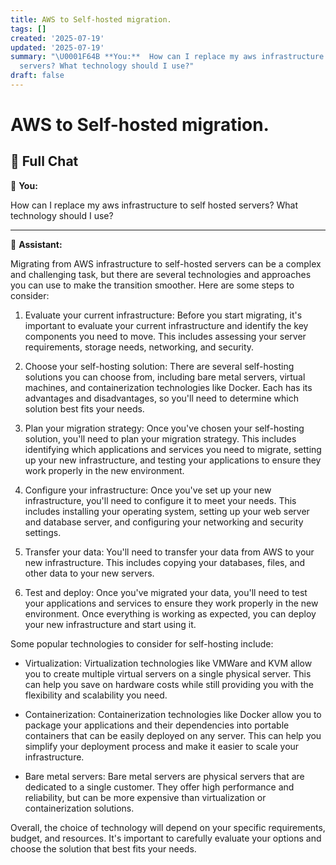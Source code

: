 ```yaml
---
title: AWS to Self-hosted migration.
tags: []
created: '2025-07-19'
updated: '2025-07-19'
summary: "\U0001F64B **You:**  How can I replace my aws infrastructure to self hosted
  servers? What technology should I use?"
draft: false
---
```


# AWS to Self-hosted migration.

## 🧠 Full Chat

🙋 **You:**

How can I replace my aws infrastructure to self hosted servers? What technology should I use?

---

🤖 **Assistant:**

Migrating from AWS infrastructure to self-hosted servers can be a complex and challenging task, but there are several technologies and approaches you can use to make the transition smoother. Here are some steps to consider:

1. Evaluate your current infrastructure: Before you start migrating, it's important to evaluate your current infrastructure and identify the key components you need to move. This includes assessing your server requirements, storage needs, networking, and security.

2. Choose your self-hosting solution: There are several self-hosting solutions you can choose from, including bare metal servers, virtual machines, and containerization technologies like Docker. Each has its advantages and disadvantages, so you'll need to determine which solution best fits your needs.

3. Plan your migration strategy: Once you've chosen your self-hosting solution, you'll need to plan your migration strategy. This includes identifying which applications and services you need to migrate, setting up your new infrastructure, and testing your applications to ensure they work properly in the new environment.

4. Configure your infrastructure: Once you've set up your new infrastructure, you'll need to configure it to meet your needs. This includes installing your operating system, setting up your web server and database server, and configuring your networking and security settings.

5. Transfer your data: You'll need to transfer your data from AWS to your new infrastructure. This includes copying your databases, files, and other data to your new servers.

6. Test and deploy: Once you've migrated your data, you'll need to test your applications and services to ensure they work properly in the new environment. Once everything is working as expected, you can deploy your new infrastructure and start using it.

Some popular technologies to consider for self-hosting include:

- Virtualization: Virtualization technologies like VMWare and KVM allow you to create multiple virtual servers on a single physical server. This can help you save on hardware costs while still providing you with the flexibility and scalability you need.

- Containerization: Containerization technologies like Docker allow you to package your applications and their dependencies into portable containers that can be easily deployed on any server. This can help you simplify your deployment process and make it easier to scale your infrastructure.

- Bare metal servers: Bare metal servers are physical servers that are dedicated to a single customer. They offer high performance and reliability, but can be more expensive than virtualization or containerization solutions.

Overall, the choice of technology will depend on your specific requirements, budget, and resources. It's important to carefully evaluate your options and choose the solution that best fits your needs.